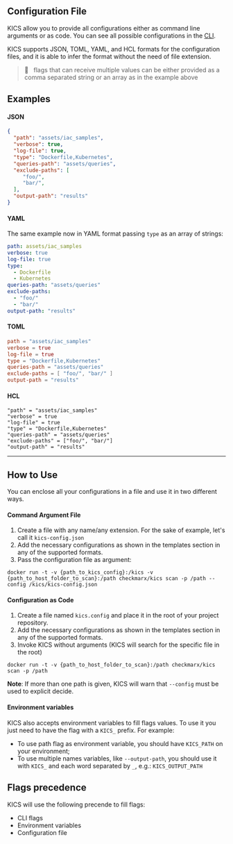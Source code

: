 ## Configuration File

KICS allow you to provide all configurations either as command line arguments or as code. You can see all possible configurations in the [CLI](commands.md#Scan-Command-Options).

KICS supports JSON, TOML, YAML, and HCL formats for the configuration files, and it is able to infer the format without the need of file extension.

  > 📝 &nbsp; flags that can receive multiple values can be either provided as a comma separated string or an array as in the example above

## Examples
#### JSON

```JSON
{
  "path": "assets/iac_samples",
  "verbose": true,
  "log-file": true,
  "type": "Dockerfile,Kubernetes",
  "queries-path": "assets/queries",
  "exclude-paths": [
     "foo/",
     "bar/",
  ],
  "output-path": "results"
}
```

#### YAML
The same example now in YAML format passing `type` as an array of strings:

```YAML
path: assets/iac_samples
verbose: true
log-file: true
type:
  - Dockerfile
  - Kubernetes
queries-path: "assets/queries"
exclude-paths:
  - "foo/"
  - "bar/"
output-path: "results"
```

#### TOML

```TOML
path = "assets/iac_samples"
verbose = true
log-file = true
type = "Dockerfile,Kubernetes"
queries-path = "assets/queries"
exclude-paths = [ "foo/", "bar/" ]
output-path = "results"
```

#### HCL

```hcl
"path" = "assets/iac_samples"
"verbose" = true
"log-file" = true
"type" = "Dockerfile,Kubernetes"
"queries-path" = "assets/queries"
"exclude-paths" = ["foo/", "bar/"]
"output-path" = "results"
```

---

## How to Use

You can enclose all your configurations in a file and use it in two different ways.

#### Command Argument File

1. Create a file with any name/any extension. For the sake of example, let's call it `kics-config.json`
2. Add the necessary configurations as shown in the templates section in any of the supported formats.
3. Pass the configuration file as argument:

```
docker run -t -v {​​​​path_to_kics_config}​​​​:/kics -v {path_to_host_folder_to_scan}:/path checkmarx/kics scan -p /path --config /kics/kics-config.json
```

#### Configuration as Code

1. Create a file named `kics.config` and place it in the root of your project repository.
2. Add the necessary configurations as shown in the templates section in any of the supported formats.
3. Invoke KICS without arguments (KICS will search for the specific file in the root)

```
docker run -t -v {path_to_host_folder_to_scan}:/path checkmarx/kics scan -p /path
```

**Note**: If more than one path is given, KICS will warn that `--config` must be used to explicit decide.

#### Environment variables

KICS also accepts environment variables to fill flags values. To use it you just need to have the flag with a `KICS_` prefix. For example:

-   To use path flag as environment variable, you should have `KICS_PATH` on your environment;
-   To use multiple names variables, like `--output-path`, you should use it with `KICS_` and each word separated by `_`, e.g.: `KICS_OUTPUT_PATH`

## Flags precedence

KICS will use the following precende to fill flags:

-   CLI flags
-   Environment variables
-   Configuration file
